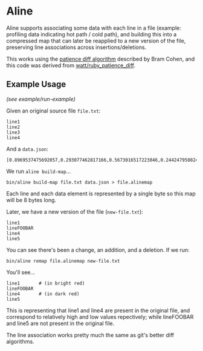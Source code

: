 # Aline

Aline supports associating some data with each line in a file (example:
profiling data indicating hot path / cold path), and building this into a
compressed map that can later be reapplied to a new version of the file,
preserving line associations across insertions/deletions.

This works using the [patience diff
algorithm](https://blog.jcoglan.com/2017/09/19/the-patience-diff-algorithm/)
described by Bram Cohen, and this code was derived from
[watt/ruby_patience_diff](https://github.com/watt/ruby_patience_diff).

## Example Usage

_(see example/run-example)_

Given an original source file `file.txt`:

```
line1
line2
line3
line4
```

And a `data.json`:

```
[0.8969537475692057,0.293077462817166,0.5673016517223046,0.24424795082483]
```

We run `aline build-map`...

```
bin/aline build-map file.txt data.json > file.alinemap
```

Each line and each data element is represented by a single byte so this map will
be 8 bytes long.

Later, we have a new version of the file (`new-file.txt`):

```
line1
lineFOOBAR
line4
line5
```

You can see there's been a change, an addition, and a deletion. If we run:

```
bin/aline remap file.alinemap new-file.txt
```

You'll see...

```
line1       # (in bright red)
lineFOOBAR
line4       # (in dark red)
line5
```

This is representing that line1 and line4 are present in the original file, and
correspond to relatively high and low values repectively; while lineFOOBAR and
line5 are not present in the original file.

The line association works pretty much the same as git's better diff algorithms.
